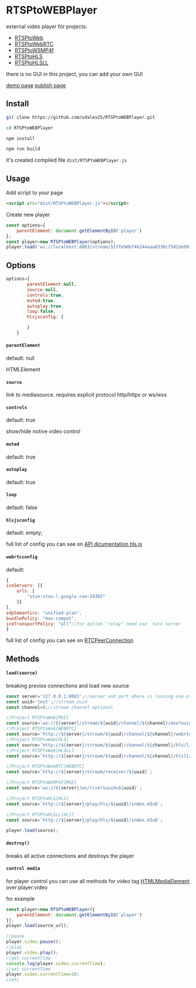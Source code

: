 # RTSPtoWEBPlayer
 external video player for projects:
- [RTSPtoWeb](https://github.com/deepch/RTSPtoWeb)
- [RTSPtoWebRTC](https://github.com/deepch/RTSPtoWebRTC)
- [RTSPtoWSMP4f](https://github.com/deepch/RTSPtoWSMP4f)
- [RTSPtoHLS](https://github.com/deepch/RTSPtoHLS)
- [RTSPtoHLSLL](https://github.com/deepch/RTSPtoHLSLL)

there is no GUI in this project, you can add your own GUI

[demo page](http://htmlpreview.github.io/?https://github.com/vdalex25/rtsp-to-web-player/blob/main/dist/index.html)
[publish page](https://vdalex25.github.io/rtsp-to-web-player/dist)
## Install

```bash
git clone https://github.com/vdalex25/RTSPtoWEBPlayer.git

cd RTSPtoWEBPlayer

npm install

npm run build
```
it's created compiled file `dist/RTSPtoWEBPlayer.js`
## Usage
Add script to your page
```html
<script src="dist/RTSPtoWEBPlayer.js"></script>
```
Create new player
```js
const options={
    parentElement: document.getElementById('player')
};
const player=new RTSPtoWEBPlayer(options);
player.load('ws://localhost:8083/stream/517fe9dbf4b244aaa0330cf582de9932/channel/0/mse?uuid=517fe9dbf4b244aaa0330cf582de9932&channel=0');
```

## Options
```js
options={
        parentElement:null,
        source:null,
        controls:true,
        muted:true,
        autoplay:true,
        loop:false,
        hlsjsconfig: {

        }
    }
```

#### `parentElement`
default: null

HTMLElement
#### `source`
link to mediasource. requires explicit protocol http/https or ws/wss
#### `controls`
default: true

show/hide notive video control
#### `muted`
default: true

#### `autoplay`
default: true

#### `loop`
default: false

#### `hlsjsconfig`
default: empty;

full list of config  you can see on [API dicumentation hls.js](https://github.com/video-dev/hls.js/blob/master/docs/API.md#fine-tuning)

#### `webrtcconfig`
default: 
```js
{
iceServers: [{
    urls: [
        "stun:stun.l.google.com:19302"
    ]}
],
sdpSemantics: "unified-plan",
bundlePolicy: "max-compat",
iceTransportPolicy: "all"//for option "relay" need use  turn server
}
```
full list of config  you can see on [RTCPeerConnection](https://developer.mozilla.org/en-US/docs/Web/API/RTCPeerConnection/RTCPeerConnection#parameters)
## Methods
#### `load(source)`
breaking previos connections and load new source
```js
const server='127.0.0.1:8083';//server and port where is running one of mediaserver
const uuid='test';//stream uuid
const channel=0;//stream channel optional

//Project RTSPtoWeb[MSE]
const source=`ws://${server}/stream/${uuid}/channel/${channel}/mse?uuid=${uuid}/&channel=${channel}`;
//Project RTSPtoWeb[WEBRTC]
const source=`http://${server}/stream/${uuid}/channel/${channel}/webrtc?uuid=${uuid}/&channel=${channel}`;
//Project RTSPtoWeb[HLS]
const source=`http://${server}/stream/${uuid}/channel/${channel}/hls/live/index.m3u8`;
//Project RTSPtoWeb[HLSLL]
const source=`http://${server}/stream/${uuid}/channel/${channel}/hlsll/live/index.m3u8`;

//Project RTSPtoWebRTC[WEBRTC]
const source=`http://${server}/stream/receiver/${uuid}`;

//Project RTSPtoWSMP4f[MSE]
const source=`ws://${server}/ws/live?suuid=${uuid}`;

//Project RTSPtoHLS[HLS]
const source=`http://${server}/play/hls/${uuid}/index.m3u8`;

//Project RTSPtoHLSLL[HLS]
const source=`http://${server}/play/hls/${uuid}/index.m3u8`;

player.load(source);
```

#### `destroy()`
breaks all active connections and destroys the player

#### `control media`
for player control you can use all methods for video tag [HTMLMediaElement](https://developer.mozilla.org/en-US/docs/Web/API/HTMLMediaElement#methods)  over player.video

for example 
```js
const player=new RTSPtoWEBPlayer({
    parentElement: document.getElementById('player')
});
player.load(source_url);

//pause
player.video.pause();
//play
player.video.play();
//get currentTime
console.log(player.video.currentTime);
//set currentTime
player.video.currentTime=10;
//etc
```
